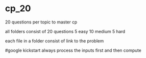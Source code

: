 # cp_20
20 questions per topic to master cp


all folders consist of 20 questions
5 easy 10 medium 5 hard
 
each file in a folder consist of link to the problem 


#google kickstart
always process the inputs first and then compute
